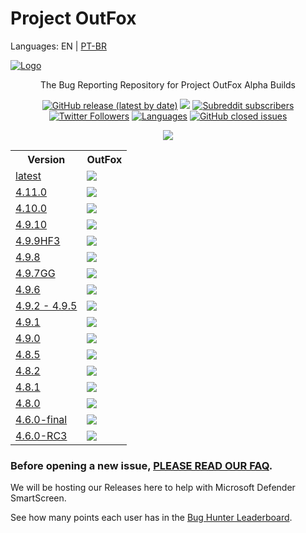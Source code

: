 # Project OutFox

Languages: EN | [PT-BR](./international/PT-BR.md)

<p>
    <a title="Website" href="https://projectmoon.dance" target="_blank"><img alt="Logo" src="https://cdn.discordapp.com/attachments/684883542303571973/817940924726378556/project-outfox-logo.png"></a>
    <p align="center">The Bug Reporting Repository for Project OutFox Alpha Builds</p>
    <p align="center">
        <a title="Latest release" href="https://github.com/TeamRizu/OutFox/releases/latest" target="_blank"><img alt="GitHub release (latest by date)" src="https://img.shields.io/github/v/release/TeamRizu/OutFox"></a>
        <a title="All releases" target="_blank" href="https://github.com/TeamRizu/OutFox/releases"><img src="https://img.shields.io/github/downloads/TeamRizu/OutFox/total"></a>
        <a title="Reddit" href="https://www.reddit.com/r/OutFox/" target="_blank">
        <img alt="Subreddit subscribers" src="https://img.shields.io/reddit/subreddit-subscribers/OutFox?style=flat-square"></a>
        <a title="Twitter" href="https://twitter.com/projectoutfox" target="_blank">
        <img alt="Twitter Followers" src="https://img.shields.io/twitter/follow/projectoutfox?style=flat-square"></a>
        <a title="Supported Languages" href="https://github.com/Tiny-Foxes/OutFox-Translations" target="_blank"><img alt="Languages" src="https://img.shields.io/badge/languages-8-brightgreen"></a>
        <a title="Closed Issues" href="https://github.com/TeamRizu/OutFox/issues" target="_blank"><img alt="GitHub closed issues" src="https://img.shields.io/github/issues-closed/TeamRizu/OutFox"></a>
    </p>
    <p align="center">
        <a href="https://discord.gg/cN4TjgQdcA"><img src="https://img.shields.io/discord/422897054386225173.svg?style=flat&color=7289DA&label=Project%20OutFox%20Community&logo=Discord"/></a>
    </p>
    <table style="width:100%">
  <tr>
    <th>Version</th>
    <th>OutFox</th>
  </tr>
  <tr>
    <td><a href="https://github.com/TeamRizu/OutFox/releases/latest">latest</a></td>
    <td><img src="https://img.shields.io/github/downloads/TeamRizu/OutFox/latest/total"></td>
  </tr>
  <tr>
    <td><a href="https://github.com/TeamRizu/OutFox/releases/tag/OF4.11.0">4.11.0<a></td>
    <td><img src="https://img.shields.io/github/downloads/TeamRizu/OutFox/OF4.11.0/total"></td>
  </tr>    
  <tr>
    <td><a href="https://github.com/TeamRizu/OutFox/releases/tag/OF4.10.0">4.10.0<a></td>
    <td><img src="https://img.shields.io/github/downloads/TeamRizu/OutFox/OF4.10.0/total"></td>
  </tr>      
  <tr>
    <td><a href="https://github.com/TeamRizu/OutFox/releases/tag/OF4.9.10">4.9.10<a></td>
    <td><img src="https://img.shields.io/github/downloads/TeamRizu/OutFox/OF4.9.10/total"></td>
  </tr>  
  <tr>
    <td><a href="https://github.com/TeamRizu/OutFox/releases/tag/OF4.9.9HF3">4.9.9HF3<a></td>
    <td><img src="https://img.shields.io/github/downloads/TeamRizu/OutFox/OF4.9.9HF3/total"></td>
  </tr>
  <tr>
    <td><a href="https://github.com/TeamRizu/OutFox/releases/tag/OF4.9.8">4.9.8<a></td>
    <td><img src="https://img.shields.io/github/downloads/TeamRizu/OutFox/OF4.9.8/total"></td>
  </tr>
  <tr>
    <td><a href="https://github.com/TeamRizu/OutFox/releases/tag/OF4.9.7GG">4.9.7GG<a></td>
    <td><img src="https://img.shields.io/github/downloads/TeamRizu/OutFox/OF4.9.7GG/total"></td>
  </tr>
  <tr>
    <td><a href="https://github.com/TeamRizu/OutFox/releases/tag/OF4.9.6">4.9.6<a></td>
    <td><img src="https://img.shields.io/github/downloads/TeamRizu/OutFox/OF4.9.6/total"></td>
  </tr>
  <tr>
    <td><a href="https://github.com/TeamRizu/OutFox/releases/tag/OF4.9.5">4.9.2 - 4.9.5</a></td>
    <td><img src="https://img.shields.io/github/downloads/TeamRizu/OutFox/OF4.9.5/total"></td>
  </tr>
  <tr>
    <td><a href="https://github.com/TeamRizu/OutFox/releases/tag/OF4.9.1">4.9.1</a></td>
    <td><img src="https://img.shields.io/github/downloads/TeamRizu/OutFox/OF4.9.1/total"></td>
  </tr>
  <tr>
    <td><a href="https://github.com/TeamRizu/OutFox/releases/tag/OF4.9.0HF">4.9.0</a></td>
    <td><img src="https://img.shields.io/github/downloads/TeamRizu/OutFox/OF4.9.0HF/total"></td>
  </tr>
  <tr>
    <td><a href="https://github.com/TeamRizu/OutFox/releases/tag/OF4.8.5">4.8.5</a></td>
    <td><img src="https://img.shields.io/github/downloads/TeamRizu/OutFox/OF4.8.5/total"></td>
  </tr>
  <tr>
    <td><a href="https://github.com/TeamRizu/OutFox/releases/tag/OF4.8.2">4.8.2</a></td>
    <td><img src="https://img.shields.io/github/downloads/TeamRizu/OutFox/OF4.8.2/total"></td>
  </tr>
  <tr>
    <td><a href="https://github.com/TeamRizu/OutFox/releases/tag/OF4.8.1">4.8.1</a></td>
    <td><img src="https://img.shields.io/github/downloads/TeamRizu/OutFox/OF4.8.1/total"></td>
  </tr>
  <tr>
    <td><a href="https://github.com/TeamRizu/OutFox/releases/tag/OF4.8.0-Final">4.8.0</a></td>
    <td><img src="https://img.shields.io/github/downloads/TeamRizu/OutFox/OF4.8.0-Final/total"></td>
  </tr>
  <tr>
    <td><a href="https://github.com/TeamRizu/OutFox/releases/tag/OF4.6.0-final">4.6.0-final</a></td>
    <td><img src="https://img.shields.io/github/downloads/TeamRizu/OutFox/OF4.6.0-final/total"></td>
  </tr>
  <tr>
    <td><a href="https://github.com/TeamRizu/OutFox/releases/tag/OF4.6.0-rc3">4.6.0-RC3</a></td>
    <td><img src="https://img.shields.io/github/downloads/TeamRizu/OutFox/OF4.6.0-rc3/total"></td>
  </tr>
</table>
</p>

### Before opening a new issue, [PLEASE READ OUR FAQ](https://projectmoon.dance/faq). 

We will be hosting our Releases here to help with Microsoft Defender SmartScreen.

See how many points each user has in the [Bug Hunter Leaderboard](./leaderboard.md).
